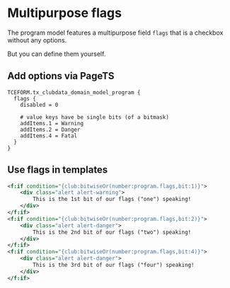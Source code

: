 # Multipurpose flags

The program model features a multipurpose field `flags` that is a checkbox without any options.

But you can define them yourself.

## Add options via PageTS

```
TCEFORM.tx_clubdata_domain_model_program {
  flags {
    disabled = 0

    # value keys have be single bits (of a bitmask)
    addItems.1 = Warning
    addItems.2 = Danger
    addItems.4 = Fatal
  }
}
```

## Use flags in templates

```xml
<f:if condition="{club:bitwiseOr(number:program.flags,bit:1)}">
    <div class="alert alert-warning">
        This is the 1st bit of our flags ("one") speaking!
    </div>
</f:if>
<f:if condition="{club:bitwiseOr(number:program.flags,bit:2)}">
    <div class="alert alert-danger">
        This is the 2nd bit of our flags ("two") speaking!
    </div>
</f:if>
<f:if condition="{club:bitwiseOr(number:program.flags,bit:4)}">
    <div class="alert alert-danger">
        This is the 3rd bit of our flags ("four") speaking!
    </div>
</f:if>
```
